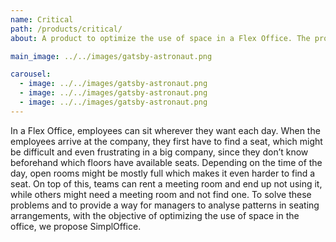 ```yaml
---
name: Critical
path: /products/critical/
about: A product to optimize the use of space in a Flex Office. The product will achieve this by providing information of the occupancy of seats and meeting rooms in a office, which will make it easier for employees to access these resources and will allow the management to use the information to improve the use of these resources.

main_image: ../../images/gatsby-astronaut.png

carousel:
  - image: ../../images/gatsby-astronaut.png
  - image: ../../images/gatsby-astronaut.png
  - image: ../../images/gatsby-astronaut.png
---
```


In a Flex Office, employees can sit wherever they want each day. When the employees arrive at the company, they first have to find a seat, which might be difficult and even frustrating in a big company, since they don’t know beforehand which floors have available seats. Depending on the time of the day, open rooms might be mostly full which makes it even harder to find a seat. On top of this, teams can rent a meeting room and end up not using it, while others might need a meeting room and not find one. To solve these problems and to provide a way for managers to analyse patterns in seating arrangements, with the objective of optimizing the use of space in the office, we propose SimplOffice.
